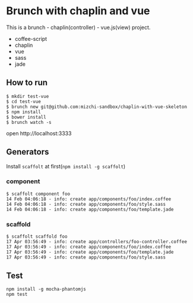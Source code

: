 # Brunch with chaplin and vue

This is a brunch - chaplin(controller) - vue.js(view) project.

- coffee-script
- chaplin
- vue
- sass
- jade

## How to run

```
$ mkdir test-vue
$ cd test-vue
$ brunch new git@github.com:mizchi-sandbox/chaplin-with-vue-skeleton
$ npm install
$ bower install
$ brunch watch -s
```

open http://localhost:3333

## Generators

Install `scaffolt` at first(`npm install -g scaffolt`)

### component
```
$ scaffolt component foo
14 Feb 04:06:18 - info: create app/components/foo/index.coffee
14 Feb 04:06:18 - info: create app/components/foo/style.sass
14 Feb 04:06:18 - info: create app/components/foo/template.jade
```

### scaffold
```
$ scaffolt scaffold foo
17 Apr 03:56:49 - info: create app/controllers/foo-controller.coffee
17 Apr 03:56:49 - info: create app/components/foo/index.coffee
17 Apr 03:56:49 - info: create app/components/foo/template.jade
17 Apr 03:56:49 - info: create app/components/foo/style.sass
```

## Test

```
npm install -g mocha-phantomjs
npm test
```
